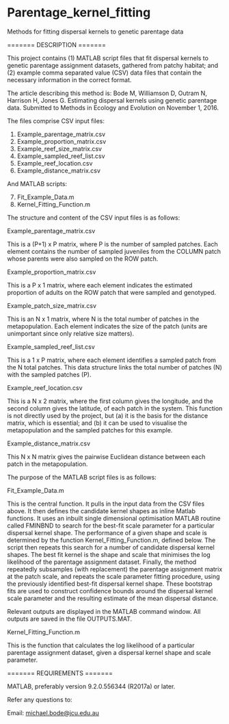 # Parentage_kernel_fitting
Methods for fitting dispersal kernels to genetic parentage data

======= DESCRIPTION =======

This project contains (1) MATLAB script files that fit dispersal kernels to genetic parentage assignment datasets, gathered from patchy habitat; and (2) example comma separated value (CSV) data files that contain the necessary information in the correct format.

The article describing this method is:
Bode M, Williamson D, Outram N, Harrison H, Jones G. Estimating dispersal kernels using genetic parentage data. Submitted to Methods in Ecology and Evolution on November 1, 2016.

The files comprise CSV input files:

1.	Example_parentage_matrix.csv
2.	Example_proportion_matrix.csv
3.	Example_reef_size_matrix.csv
4.	Example_sampled_reef_list.csv
5.	Example_reef_location.csv
6.	Example_distance_matrix.csv

And MATLAB scripts:

7.	Fit_Example_Data.m
8.	Kernel_Fitting_Function.m

The structure and content of the CSV input files is as follows:

Example_parentage_matrix.csv

This is a (P+1) x P matrix, where P is the number of sampled patches. Each element contains the number of sampled juveniles from the COLUMN patch whose parents were also sampled on the ROW patch.

Example_proportion_matrix.csv

This is a P x 1 matrix, where each element indicates the estimated proportion of adults on the ROW patch that were sampled and genotyped.

Example_patch_size_matrix.csv

This is an N x 1 matrix, where N is the total number of patches in the metapopulation. Each element indicates the size of the patch (units are unimportant since only relative size matters).

Example_sampled_reef_list.csv

This is a 1 x P matrix, where each element identifies a sampled patch from the N total patches. This data structure links the total number of patches (N) with the sampled patches (P). 

Example_reef_location.csv

This is a N x 2 matrix, where the first column gives the longitude, and the second column gives the latitude, of each patch in the system. This function is not directly used by the project, but (a) it is the basis for the distance matrix, which is essential; and (b) it can be used to visualise the metapopulation and the sampled patches for this example.

Example_distance_matrix.csv

This N x N matrix gives the pairwise Euclidean distance between each patch in the metapopulation.

The purpose of the MATLAB script files is as follows:

Fit_Example_Data.m

This is the central function. It pulls in the input data from the CSV files above. It then defines the candidate kernel shapes as inline Matlab functions. It uses an inbuilt single dimensional optimisation MATLAB routine called FMINBND to search for the best-fit scale parameter for a particular dispersal kernel shape. The performance of a given shape and scale is determined by the function Kernel_Fitting_Function.m, defined below. The script then repeats this search for a number of candidate dispersal kernel shapes. The best fit kernel is the shape and scale that minimises the log likelihood of the parentage assignment dataset. Finally, the method repeatedly subsamples (with replacement) the parentage assignment matrix at the patch scale, and repeats the scale parameter fitting procedure, using the previously identified best-fit dispersal kernel shape. These bootstrap fits are used to construct confidence bounds around the dispersal kernel scale parameter and the resulting estimate of the mean dispersal distance.

Relevant outputs are displayed in the MATLAB command window. All outputs are saved in the file OUTPUTS.MAT.

Kernel_Fitting_Function.m

This is the function that calculates the log likelihood of a particular parentage assignment dataset, given a dispersal kernel shape and scale parameter. 

======= REQUIREMENTS =======

MATLAB, preferably version 9.2.0.556344 (R2017a) or later. 

Refer any questions to:

Email: michael.bode@jcu.edu.au

